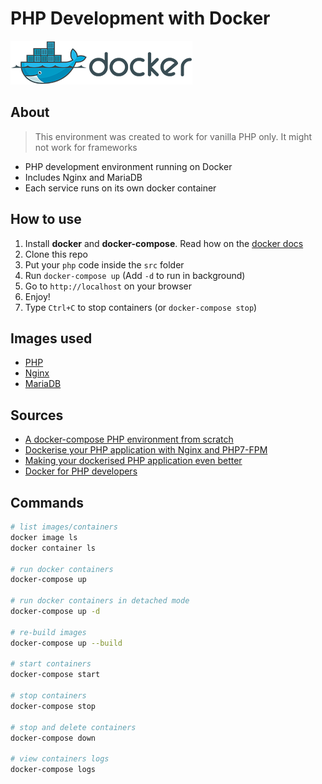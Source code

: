 # PHP Development with Docker

![docker image](src/assets/docker.png)

## About

> This environment was created to work for vanilla PHP only. It might not work for frameworks

- PHP development environment running on Docker
- Includes Nginx and MariaDB
- Each service runs on its own docker container

## How to use

1. Install __docker__ and __docker-compose__. Read how on the [docker docs](https://docs.docker.com/)
2. Clone this repo
3. Put your `php` code inside the `src` folder
4. Run `docker-compose up` (Add `-d` to run in background)
5. Go to `http://localhost` on your browser
6. Enjoy!
7. Type `Ctrl+C` to stop containers (or `docker-compose stop`)

## Images used

- [PHP](https://hub.docker.com/_/php)
- [Nginx](https://hub.docker.com/_/nginx)
- [MariaDB](https://hub.docker.com/_/mariadb)

## Sources

- [A docker-compose PHP environment from scratch](https://x-team.com/blog/docker-compose-php-environment-from-scratch/)
- [Dockerise your PHP application with Nginx and PHP7-FPM](http://geekyplatypus.com/dockerise-your-php-application-with-nginx-and-php7-fpm/)
- [Making your dockerised PHP application even better](http://geekyplatypus.com/making-your-dockerised-php-application-even-better/)
- [Docker for PHP developers](http://www.newmediacampaigns.com/blog/docker-for-php-developers)

## Commands

```sh
# list images/containers
docker image ls
docker container ls

# run docker containers
docker-compose up

# run docker containers in detached mode
docker-compose up -d

# re-build images
docker-compose up --build

# start containers
docker-compose start

# stop containers
docker-compose stop

# stop and delete containers
docker-compose down

# view containers logs
docker-compose logs
```
